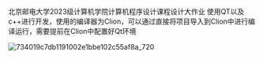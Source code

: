 北京邮电大学2023级计算机学院计算机程序设计课程设计大作业
使用QT以及c++进行开发，使用的编译器为Clion，可以通过直接将项目导入到Clion中进行编译运行，需要提前在Clion中配置好Qt环境

![734019c7db1191002e1bbe102c55af8a_720](https://github.com/user-attachments/assets/27620624-c34e-4f5d-af4a-74647cfb7c2d)
